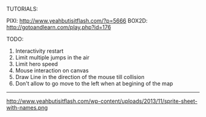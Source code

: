 TUTORIALS:

PIXI:       http://www.yeahbutisitflash.com/?p=5666
BOX2D:      http://gotoandlearn.com/play.php?id=176


TODO:
 1. Interactivity restart
 3. Limit multiple jumps in the air
 4. Limit hero speed
 5. Mouse interaction on canvas
 6. Draw Line in the direction of the mouse till collision
 7. Don't allow to go move to the left when at begining of the map


--------------
http://www.yeahbutisitflash.com/wp-content/uploads/2013/11/sprite-sheet-with-names.png
